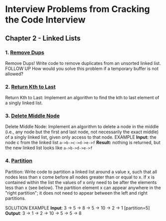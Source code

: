 # Interview Problems from Cracking the Code Interview

## Chapter 2 - Linked Lists

### 1. [Remove Dups](./RemoveDups.java)

Remove Dups! Write code to remove duplicates from an unsorted linked list.
FOLLOW UP
How would you solve this problem if a temporary buffer is not allowed?

### 2. [Return Kth to Last](./KthToLast.java)

Return Kth to Last: Implement an algorithm to find the kth to last element of a singly linked list.

### 3. [Delete Middle Node](./DeleteMiddle.java)

Delete Middle Node: Implement an algorithm to delete a node in the middle (i.e., any node but the first and last node, not necessarily the exact middle) of a singly linked list, given only access to that node.
EXAMPLE
**Input:** the node c from the linked list `a->b->c->d->e->f`
**Result:** nothing is returned, but the new linked list looks like `a->b->d->e->f`

### 4. [Partition](./Partition.java)

Partition: Write code to partition a linked list around a value x, such that all nodes less than x come before all nodes greater than or equal to x. If x is contained within the list the values of x only need to be after the elements less than x (see below). The partition element x can appear anywhere in the "right partition"; it does not need to appear between the left and right partitions.

SOLUTION
EXAMPLE
**Input**: 3 -> 5 -> 8 -> 5 -> 10 -> 2 -> 1 [partition=5]
**Output**: 3 -> 1 -> 2 -> 10 -> 5 -> 5 -> 8
